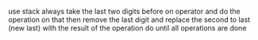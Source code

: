use stack
always take the last two digits before on operator and do the operation on that
then remove the last digit and replace the second to last (new last) with the result of the operation
do until all operations are done
